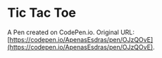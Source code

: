 # Tic Tac Toe

A Pen created on CodePen.io. Original URL: [https://codepen.io/ApenasEsdras/pen/OJzQOvE](https://codepen.io/ApenasEsdras/pen/OJzQOvE).


